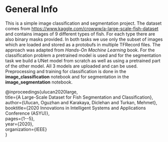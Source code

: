 # General Info
This is a simple image classification and segmentation project. The dataset comes from https://www.kaggle.com/crowww/a-large-scale-fish-dataset and contains images of 9 different types of fish. For each type there are also binary masks provided. In both tasks we use only the subset of images which are loaded and stored as a protobufs in multiple TFRecord files. The approach was adapted from *Hands-On Machine Learning* book. For the classification problem a pretrained model is used and for the segmentation task we build a UNet model from scratch as well as using a pretrained part of the other model. All 3 models are uploaded and can be used. Preprocessing and training for classification is done in the 
**image_classification** notebook and for segmentation in the **image_segmentation** notebook.


@inproceedings{ulucan2020large,\
title={A Large-Scale Dataset for Fish Segmentation and Classification},\
author={Ulucan, Oguzhan and Karakaya, Diclehan and Turkan, Mehmet},\
booktitle={2020 Innovations in Intelligent Systems and Applications Conference (ASYU)},\
pages={1--5},\
year={2020},\
organization={IEEE}\
}
